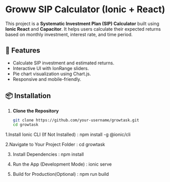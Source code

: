 # Groww SIP Calculator (Ionic + React)

This project is a **Systematic Investment Plan (SIP) Calculator** built using **Ionic React** and **Capacitor**. It helps users calculate their expected returns based on monthly investment, interest rate, and time period.

## 🚀 Features
- Calculate SIP investment and estimated returns.
- Interactive UI with IonRange sliders.
- Pie chart visualization using Chart.js.
- Responsive and mobile-friendly.

## 📦 Installation

1. **Clone the Repository**
   ```sh
   git clone https://github.com/your-username/growtask.git
   cd growtask

1.Install Ionic CLI (If Not Installed) :
npm install -g @ionic/cli

2.Navigate to Your Project Folder :
cd growtask

3. Install Dependencies :
npm install
   
4.  Run the App (Development Mode) :
ionic serve

5.  Build for Production(Optional) :
npm run build


   

